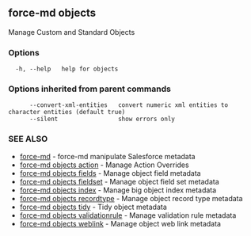 ## force-md objects

Manage Custom and Standard Objects

### Options

```
  -h, --help   help for objects
```

### Options inherited from parent commands

```
      --convert-xml-entities   convert numeric xml entities to character entities (default true)
      --silent                 show errors only
```

### SEE ALSO

* [force-md](force-md.md)	 - force-md manipulate Salesforce metadata
* [force-md objects action](force-md_objects_action.md)	 - Manage Action Overrides 
* [force-md objects fields](force-md_objects_fields.md)	 - Manage object field metadata
* [force-md objects fieldset](force-md_objects_fieldset.md)	 - Manage object field set metadata
* [force-md objects index](force-md_objects_index.md)	 - Manage big object index metadata
* [force-md objects recordtype](force-md_objects_recordtype.md)	 - Manage object record type metadata
* [force-md objects tidy](force-md_objects_tidy.md)	 - Tidy object metadata
* [force-md objects validationrule](force-md_objects_validationrule.md)	 - Manage validation rule metadata
* [force-md objects weblink](force-md_objects_weblink.md)	 - Manage object web link metadata


